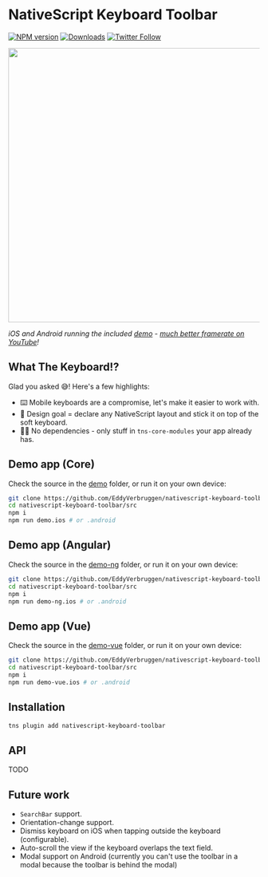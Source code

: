 # NativeScript Keyboard Toolbar

[![NPM version][npm-image]][npm-url]
[![Downloads][downloads-image]][npm-url]
[![Twitter Follow][twitter-image]][twitter-url]

[build-status]:https://travis-ci.org/EddyVerbruggen/nativescript-keyboard-toolbar.svg?branch=master
[build-url]:https://travis-ci.org/EddyVerbruggen/nativescript-keyboard-toolbar
[npm-image]:http://img.shields.io/npm/v/nativescript-keyboard-toolbar.svg
[npm-url]:https://npmjs.org/package/nativescript-keyboard-toolbar
[downloads-image]:http://img.shields.io/npm/dm/nativescript-keyboard-toolbar.svg
[twitter-image]:https://img.shields.io/twitter/follow/eddyverbruggen.svg?style=social&label=Follow%20me
[twitter-url]:https://twitter.com/eddyverbruggen

<img src="https://github.com/EddyVerbruggen/nativescript-keyboard-toolbar/raw/master/media/keyboard-toolbar-demo.gif" height="550px" />

_iOS and Android running the included [demo](/demo) - [much better framerate on YouTube](https://www.youtube.com/watch?v=JJOOXrcopSA)!_

## What The Keyboard!?
Glad you asked 😅! Here's a few highlights:

- ⌨️ Mobile keyboards are a compromise, let's make it easier to work with.
- 🥅 Design goal = declare any NativeScript layout and stick it on top of the soft keyboard.
- 🙅‍♀️ No dependencies - only stuff in `tns-core-modules` your app already has.

## Demo app (Core)
Check the source in the [demo](/demo) folder, or run it on your own device:

```bash
git clone https://github.com/EddyVerbruggen/nativescript-keyboard-toolbar
cd nativescript-keyboard-toolbar/src
npm i
npm run demo.ios # or .android
```

## Demo app (Angular)
Check the source in the [demo-ng](/demo-ng) folder, or run it on your own device:

```bash
git clone https://github.com/EddyVerbruggen/nativescript-keyboard-toolbar
cd nativescript-keyboard-toolbar/src
npm i
npm run demo-ng.ios # or .android
```

## Demo app (Vue)
Check the source in the [demo-vue](/demo-vue) folder, or run it on your own device:

```bash
git clone https://github.com/EddyVerbruggen/nativescript-keyboard-toolbar
cd nativescript-keyboard-toolbar/src
npm i
npm run demo-vue.ios # or .android
```

## Installation
```bash
tns plugin add nativescript-keyboard-toolbar
```

## API
TODO

## Future work
- `SearchBar` support.
- Orientation-change support.
- Dismiss keyboard on iOS when tapping outside the keyboard (configurable). 
- Auto-scroll the view if the keyboard overlaps the text field.
- Modal support on Android (currently you can't use the toolbar in a modal because the toolbar is behind the modal)